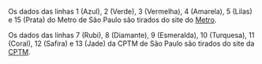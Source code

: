 Os dados das linhas 1 (Azul), 2 (Verde), 3 (Vermelha), 4 (Amarela), 5 (Lilas) e 15 (Prata) do Metro de São Paulo são tirados do site do [Metro](http://www.metro.sp.gov.br/).

Os dados das linhas 7 (Rubi), 8 (Diamante), 9 (Esmeralda), 10 (Turquesa), 11 (Coral), 12 (Safira) e 13 (Jade) da CPTM de São Paulo são tirados do site da [CPTM](https://www.cptm.sp.gov.br/Pages/Home.aspx).
